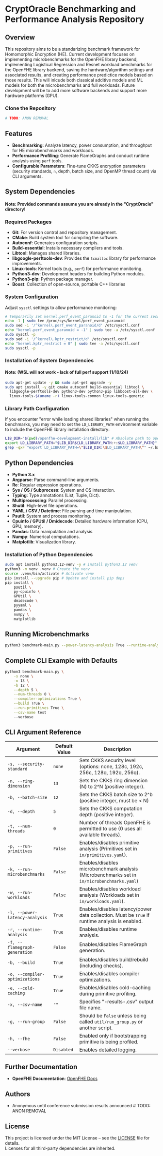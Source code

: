 # CryptOracle Benchmarking and Performance Analysis Repository  

## Overview  

This repository aims to be a standarizing benchmark framework for Homomorphic Encryption (HE). Current development focuses on implementing microbenchmarks for the OpenFHE library backend, implementing Logistical Regression and Resnet workload benchmarks for the OpenFHE library backend, saving the hardware/algorithm settings and associated results, and creating performance predictice models based on those results. This will inlcude both classical additive models and ML models for both the microbenchmarks and full workloads. Future development will be to add more software backends and support more hardware platforms (GPU).

### Clone the Repository  

```bash
# TODO: ANON REMOVAL
```

## Features  

- **Benchmarking**: Analyze latency, power consumption, and throughput for HE microbenchmarks and workloads.  
- **Performance Profiling**: Generate FlameGraphs and conduct runtime analysis using `perf` tools.  
- **Configurable Parameters**: Fine-tune CKKS encryption parameters (security standards, `n`, depth, batch size, and OpenMP thread count) via CLI arguments.  

## System Dependencies  

#### Note: Provided commands assume you are already in the "CryptOracle" directory!

### Required Packages  

- **Git**: For version control and repository management.  
- **CMake**: Build system tool for compiling the software.  
- **Autoconf**: Generates configuration scripts.  
- **Build-essential**: Installs necessary compilers and tools.  
- **Libtool**: Manages shared libraries.  
- **libgoogle-perftools-dev**: Provides the `tcmalloc` library for performance improvements.  
- **Linux-tools**: Kernel tools (e.g., `perf`) for performance monitoring.  
- **Python3-dev**: Development headers for building Python modules.  
- **Python3-pip**: Python package manager.  
- **Boost**: Collection of open-source, portable C++ libraries

### System Configuration  

Adjust `sysctl` settings to allow performance monitoring:  

```bash
# Temporarily set kernel.perf_event_paranoid to -1 for the current session
echo -1 | sudo tee /proc/sys/kernel/perf_event_paranoid
sudo sed -i '/^kernel\.perf_event_paranoid/d' /etc/sysctl.conf
echo "kernel.perf_event_paranoid = -1" | sudo tee -a /etc/sysctl.conf
sudo sysctl -p
sudo sed -i '/^kernel\.kptr_restrict/d' /etc/sysctl.conf
echo "kernel.kptr_restrict = 0" | sudo tee -a /etc/sysctl.conf
sudo sysctl -p
```

### Installation of System Dependencies 

#### Note: (WSL will not work - lack of full perf support 11/10/24)

```bash
sudo apt-get update -y && sudo apt-get upgrade -y
sudo apt install -y git cmake autoconf build-essential libtool \
  libgoogle-perftools-dev python3-dev python3-pip libboost-all-dev \
  linux-tools-$(uname -r) linux-tools-common linux-tools-generic
```

### Library Path Configuration

If you encounter "error while loading shared libraries" when running the benchmarks, you may need to set the `LD_LIBRARY_PATH` environment variable to include the OpenFHE library installation directory:

```bash
LIB_DIR="$(pwd)/openfhe-development-install/lib" # Absolute path to openfhe-development-install/lib (works even if it doesn't exist yet)
export LD_LIBRARY_PATH="$LIB_DIR${LD_LIBRARY_PATH:+:$LD_LIBRARY_PATH}" # Export for this shell session
grep -qxF "export LD_LIBRARY_PATH=\"$LIB_DIR:\$LD_LIBRARY_PATH\"" ~/.bashrc || echo "export LD_LIBRARY_PATH=\"$LIB_DIR:\$LD_LIBRARY_PATH\"" >> ~/.bashrc # Persist to ~/.bashrc if not already there
```

## Python Dependencies  

- **Python 3.x**  
- **Argparse**: Parse command-line arguments.  
- **Re**: Regular expression operations.  
- **Sys / OS / Subprocess**: System and OS interaction.  
- **Typing**: Type annotations (List, Tuple, Dict).  
- **Multiprocessing**: Parallel processing.  
- **Shutil**: High-level file operations.  
- **YAML / CSV / Datetime**: File parsing and time manipulation.  
- **Psutil**: System and process monitoring.  
- **Cpuinfo / GPUtil / Dmidecode**: Detailed hardware information (CPU, GPU, memory).  
- **Pandas**: Data manipulation and analysis.  
- **Numpy**: Numerical computations.  
- **Matplotlib**: Visualization library.  

### Installation of Python Dependencies  

```bash
sudo apt install python3.12-venv -y # install python3.12 venv
python3 -m venv .venv # Create the venv 
source .venv/bin/activate # Activate venv
pip install --upgrade pip # Update and install pip deps
pip install \
    psutil \
    py-cpuinfo \
    GPUtil \
    dmidecode \
    pyyaml \
    pandas \
    numpy \
    matplotlib
```

## Running Microbenchmarks  

```bash
python3 benchmark-main.py --power-latency-analysis True --runtime-analysis True --build True
```

## Complete CLI Example with Defaults  

```bash
python3 benchmark-main.py \
    -s none \
    -n 13 \
    -b 12 \
    --depth 5 \
    --num-threads 0 \
    --compiler-optimizations True \
    --build True \
    --run-primitives True \
    --csv-name test
    --verbose
```

## CLI Argument Reference  

| **Argument**                   | **Default Value** | **Description**                                                                               |
|--------------------------------|-------------------|-----------------------------------------------------------------------------------------------|
| `-s, --security-standard      `| `none`            | Sets CKKS security level (options: none, 128c, 192c, 256c, 128q, 192q, 256q).                 |
| `-n, --ring-dimension`         | `13`              | Sets the CKKS ring dimension (N) to 2^N (positive integer).                                   |
| `-b, --batch-size`             | `12`              | Sets the CKKS batch size to 2^b (positive integer, must be < N)                               |
| `-d, --depth`                  | `5`               | Sets the CKKS computation depth (positive integer).                                           |
| `-t, --num-threads`            | `0`               | Number of threads OpenFHE is permitted to use (0 uses all available threads).                 |
| `-p, --run-primitives`         | `False`           | Enables/disables primitive analysis (Primitives set in `in/primitives.yaml`).                 |
| `-k, --run-microbenchmarks`    | `False`           | Enables/disables microbenchmark analysis (Microbenchmarks set in `in/microbenchmarks.yaml`)   |
| `-w, --run-workloads`          | `False`           | Enables/disables workload analysis (Workloads set in `in/workloads.yaml`).                    |
| `-l, --power-latency-analysis` | `True`            | Enables/disables latency/power data collection. Must be `True` if runtime analysis is enabled.|
| `-r, --runtime-analysis`       | `True`            | Enables/disables runtime analysis.                                                            |
| `-f, --flamegraph-generation`  | `False`           | Enables/disables FlameGraph generation.                                                       |
| `-b, --build`                  | `True`            | Enables/disables build/rebuild (including checks).                                            |
| `-o, --compiler-optimizations` | `True`            | Enables/disables compiler optimizations.                                                      |
| `-e, --cold-caching`           | `True`            | Enables/disables cold-caching during primitive profiling.                                     |
| `-x, --csv-name`               | `""`              | Specifies "<level>-results-<csv-name>.csv" output file name.                                  |
| `-g, --run-group`              | `False`           | Should be `False` unless being called `util/run_group.py` or another script.                  |
| `-h, --fhe`                    | `False`           | Enabled only if bootstrapping primitive is being profiled.                                    |
| `--verbose`                    | `Disabled`        | Enables detailed logging.                                                                     |

## Further Documentation  

- **OpenFHE Documentation**: [OpenFHE Docs](https://openfhe-development.readthedocs.io/en/latest/index.html)

## Authors  
- Anonymous until conference submission results announced # TODO: ANON REMOVAL

## License

This project is licensed under the MIT License – see the [LICENSE](./LICENSE) file for details.  
Licenses for all third-party dependencies are inherited.